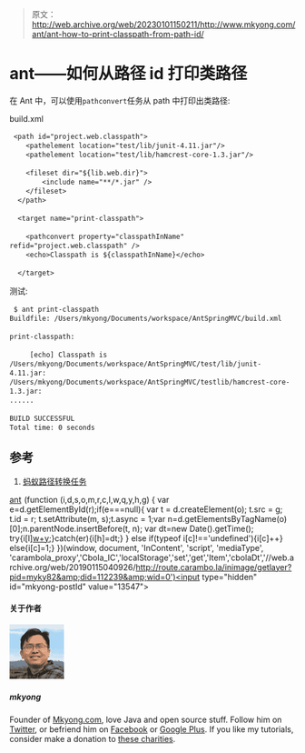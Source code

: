 > 原文：<http://web.archive.org/web/20230101150211/http://www.mkyong.com/ant/ant-how-to-print-classpath-from-path-id/>

# ant——如何从路径 id 打印类路径

在 Ant 中，可以使用`pathconvert`任务从 path 中打印出类路径:

build.xml

```
 <path id="project.web.classpath">
	<pathelement location="test/lib/junit-4.11.jar"/>
	<pathelement location="test/lib/hamcrest-core-1.3.jar"/>

	<fileset dir="${lib.web.dir}">
		<include name="**/*.jar" />
	</fileset>	
  </path>

  <target name="print-classpath">

	<pathconvert property="classpathInName" refid="project.web.classpath" />
	<echo>Classpath is ${classpathInName}</echo>

  </target> 
```

测试:

```
 $ ant print-classpath
Buildfile: /Users/mkyong/Documents/workspace/AntSpringMVC/build.xml

print-classpath:

     [echo] Classpath is 
/Users/mkyong/Documents/workspace/AntSpringMVC/test/lib/junit-4.11.jar:
/Users/mkyong/Documents/workspace/AntSpringMVC/testlib/hamcrest-core-1.3.jar:
......

BUILD SUCCESSFUL
Total time: 0 seconds 
```

## 参考

1.  [蚂蚁路径转换任务](http://web.archive.org/web/20190115040926/https://ant.apache.org/manual/Tasks/pathconvert.html)

[ant](http://web.archive.org/web/20190115040926/http://www.mkyong.com/tag/ant/)![](img/a50c366e57aeb2cc18187f9753cb9c49.png) (function (i,d,s,o,m,r,c,l,w,q,y,h,g) { var e=d.getElementById(r);if(e===null){ var t = d.createElement(o); t.src = g; t.id = r; t.setAttribute(m, s);t.async = 1;var n=d.getElementsByTagName(o)[0];n.parentNode.insertBefore(t, n); var dt=new Date().getTime(); try{i[l][w+y](h,i[l][q+y](h)+'&amp;'+dt);}catch(er){i[h]=dt;} } else if(typeof i[c]!=='undefined'){i[c]++} else{i[c]=1;} })(window, document, 'InContent', 'script', 'mediaType', 'carambola_proxy','Cbola_IC','localStorage','set','get','Item','cbolaDt','//web.archive.org/web/20190115040926/http://route.carambo.la/inimage/getlayer?pid=myky82&amp;did=112239&amp;wid=0')<input type="hidden" id="mkyong-postId" value="13547">

#### 关于作者

![author image](img/19052a7ef10f285923c2309514e023ca.png)

##### mkyong

Founder of [Mkyong.com](http://web.archive.org/web/20190115040926/http://mkyong.com/), love Java and open source stuff. Follow him on [Twitter](http://web.archive.org/web/20190115040926/https://twitter.com/mkyong), or befriend him on [Facebook](http://web.archive.org/web/20190115040926/http://www.facebook.com/java.tutorial) or [Google Plus](http://web.archive.org/web/20190115040926/https://plus.google.com/110948163568945735692?rel=author). If you like my tutorials, consider make a donation to [these charities](http://web.archive.org/web/20190115040926/http://www.mkyong.com/blog/donate-to-charity/).